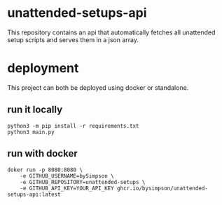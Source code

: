 # unattended-setups-api
This repository contains an api that automatically fetches all unattended setup scripts and serves them in a json array.

# deployment
This project can both be deployed using docker or standalone.
## run it locally
````shell
python3 -m pip install -r requirements.txt
python3 main.py
````
## run with docker
````docker
doker run -p 8080:8080 \
    -e GITHUB_USERNAME=bySimpson \ 
    -e GITHUB_REPOSITORY=unattended-setups \
    -e GITHUB_API_KEY=YOUR_API_KEY ghcr.io/bysimpson/unattended-setups-api:latest
````